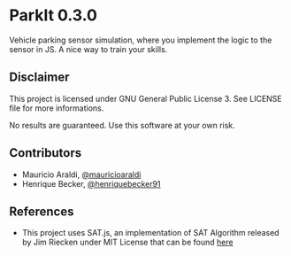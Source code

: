 # ParkIt 0.3.0

Vehicle parking sensor simulation, where you implement the logic to the sensor in JS. A nice way to train your skills.

## Disclaimer
This project is licensed under GNU General Public License 3. See LICENSE file for more informations.

No results are guaranteed. Use this software at your own risk.

## Contributors
- Mauricio Araldi, [@mauricioaraldi](https://github.com/mauricioaraldi/)
- Henrique Becker, [@henriquebecker91](https://github.com/henriquebecker91/)

## References
- This project uses SAT.js, an implementation of SAT Algorithm released by Jim Riecken under MIT License that can be found [here](https://github.com/jriecken/sat-js)